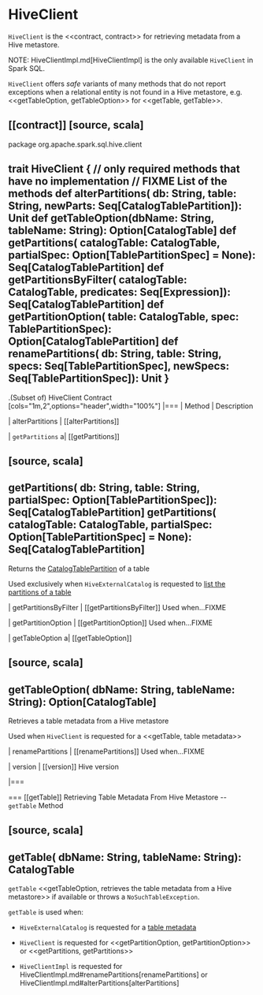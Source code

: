 # HiveClient

`HiveClient` is the <<contract, contract>> for retrieving metadata from a Hive metastore.

NOTE: HiveClientImpl.md[HiveClientImpl] is the only available `HiveClient` in Spark SQL.

`HiveClient` offers _safe_ variants of many methods that do not report exceptions when a relational entity is not found in a Hive metastore, e.g. <<getTableOption, getTableOption>> for <<getTable, getTable>>.

[[contract]]
[source, scala]
----
package org.apache.spark.sql.hive.client

trait HiveClient {
  // only required methods that have no implementation
  // FIXME List of the methods
  def alterPartitions(
      db: String,
      table: String,
      newParts: Seq[CatalogTablePartition]): Unit
  def getTableOption(dbName: String, tableName: String): Option[CatalogTable]
  def getPartitions(
      catalogTable: CatalogTable,
      partialSpec: Option[TablePartitionSpec] = None): Seq[CatalogTablePartition]
  def getPartitionsByFilter(
      catalogTable: CatalogTable,
      predicates: Seq[Expression]): Seq[CatalogTablePartition]
  def getPartitionOption(
      table: CatalogTable,
      spec: TablePartitionSpec): Option[CatalogTablePartition]
  def renamePartitions(
      db: String,
      table: String,
      specs: Seq[TablePartitionSpec],
      newSpecs: Seq[TablePartitionSpec]): Unit
}
----

.(Subset of) HiveClient Contract
[cols="1m,2",options="header",width="100%"]
|===
| Method
| Description

| alterPartitions
| [[alterPartitions]]

| `getPartitions`
a| [[getPartitions]]

[source, scala]
----
getPartitions(
  db: String,
  table: String,
  partialSpec: Option[TablePartitionSpec]): Seq[CatalogTablePartition]
getPartitions(
  catalogTable: CatalogTable,
  partialSpec: Option[TablePartitionSpec] = None): Seq[CatalogTablePartition]
----

Returns the [CatalogTablePartition](../CatalogTablePartition.md) of a table

Used exclusively when `HiveExternalCatalog` is requested to [list the partitions of a table](HiveExternalCatalog.md#listPartitions)

| getPartitionsByFilter
| [[getPartitionsByFilter]] Used when...FIXME

| getPartitionOption
| [[getPartitionOption]] Used when...FIXME

| getTableOption
a| [[getTableOption]]

[source, scala]
----
getTableOption(
  dbName: String,
  tableName: String): Option[CatalogTable]
----

Retrieves a table metadata from a Hive metastore

Used when `HiveClient` is requested for a <<getTable, table metadata>>

| renamePartitions
| [[renamePartitions]] Used when...FIXME

| version
| [[version]] Hive version

|===

=== [[getTable]] Retrieving Table Metadata From Hive Metastore -- `getTable` Method

[source, scala]
----
getTable(
  dbName: String,
  tableName: String): CatalogTable
----

`getTable` <<getTableOption, retrieves the table metadata from a Hive metastore>> if available or throws a `NoSuchTableException`.

`getTable` is used when:

* `HiveExternalCatalog` is requested for a [table metadata](HiveExternalCatalog.md#getRawTable)

* `HiveClient` is requested for <<getPartitionOption, getPartitionOption>> or <<getPartitions, getPartitions>>

* `HiveClientImpl` is requested for HiveClientImpl.md#renamePartitions[renamePartitions] or HiveClientImpl.md#alterPartitions[alterPartitions]
